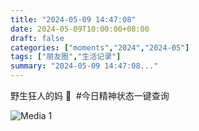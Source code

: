 ```yaml
---
title: "2024-05-09 14:47:08"
date: 2024-05-09T10:00:00+08:00
draft: false
categories: ["moments","2024","2024-05"]
tags: ["朋友圈","生活记录"]
summary: "2024-05-09 14:47:08..."
---
```


野生狂人的妈 🤗
​
​#今日精神状态一键查询

![Media 1](/Moments/photos/2024-05-09/202405091447080.jpg)

